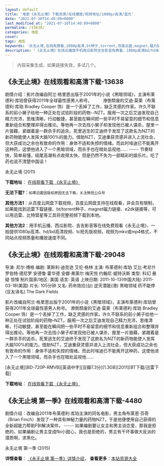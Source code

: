 ```yaml
---
layout: default
title: '电影《永无止境》下载资源/在线播放/视频地址/1080p/高清/蓝光'
date: "2021-07-10T14:40:09+0800"
last_modified_at: "2021-07-10T14:40:09+0800"
permalink: /13638/
categories: 电影
cover:
tags: 电影
keywords: '永无止境,在线免费看,1080p高清,bt种子,torrent,百度云盘,magnet,磁力链,迅雷下载资源'
description: '《永无止境》在线云播放手机西瓜影院吉吉影音免费看，1080p高清bd/hd未删减完整版和tc抢先枪版，mkv/mp4格式，附带bt/torrent种子、magnet/磁力链、百度云盘、网盘资源迅雷下载链接'
---
```


>内容采集生成，如果链接失效，多试几个。


## 《永无止境》在线观看和高清下载-13638

剧情介绍：影片改编自阿兰·格里恩出版于2001年的小说《黑暗领域》，主演布莱德利·库珀曾获得2011年全球最性感男人称号。  　　潦倒颓废的艾迪·莫莱（布莱德利·库珀 Bradley Cooper 饰）是一个丢掉了工作，缺乏灵感的作家。许久不联系的前小舅子给他一种正处在试验阶段的药物--NZT。服用一次之后艾迪发现自己精力充沛，思维清晰，行动敏捷，甚至能在瞬间把一些平时不易留意的细节和信息重新组合和整理并得出推论。等他再一次去找小舅子却发现他已被人谋杀，屋里一片狼藉，紧跟着是一群杀手的追杀。死里逃生的艾迪终于发现了这款名为NZT的新药物能使人发挥大脑100%的能力。借助NZT，艾迪重获灵感并进入上流社会，但大获成功之余也有致命的作用：身体不适和失控的情绪。而此时埃迪已不能离开这种药，这使他进入了一个黑暗领域，而杀手也在暗处监视他…… ----- 节奏轻快，简单易懂，结尾高潮有点收得太快，但是仍然不失为一部精彩的娱乐片。吃了药也说不清楚中国话！


永无止境 (2011)

**下载地址**： [在线观看下载 《永无止境》](https://www.btbtdy.me/btdy/dy5619.html) 


**无法下载?**：`如果迅雷因版权原因无法下载，关注微信公众号 `

**其他方法1**：从百度云网盘下载视频，百度云网盘支持在线观看，非会员有限制，如果能找到迅雷下载链接、bt/torrent种子、magnet磁力链接、e2dk链接等，可以用迅雷、比特彗星等工具将完整视频下载到本地。

**其他方法2**：用手机云播、西瓜影院、吉吉影音等在线免费观看《永无止境》，一般提供1080p高清、hd/bd高清视频、tc抢先版视频，视频为mkv或mp4格式，不同站点视频质量和播放速度不同。


## 《永无止境》在线观看和高清下载-29048

导演: 尼尔·博格 编剧: 莱斯利·迪克逊 艾伦·格林 主演: 布莱德利·库珀 艾比·考尼什 罗伯特·德尼罗 安德鲁·霍华德 安娜·弗莱尔 梅天悦 约翰尼·威特沃斯 类型: 科幻 悬疑 惊悚 制片国家/地区: 美国 语言: 英语 上映日期: 2011-10-13(中国大陆) 2011-03-18(美国) 片长: 105分钟 又名: 药命效应(台) 逆天潜能(港) 黑暗领域 药不能停(豆友译名) The Dark Fields

影片改编自阿兰·格里恩出版于2001年的小说《黑暗领域》，主演布莱德利·库珀曾获得2011年全球最性感男人称号。 潦倒颓废的艾迪·莫莱（布莱德利·库珀 Bradley Cooper 饰）是一个丢掉了工作，缺乏灵感的作家。许久不联系的前小舅子给他一种正处在试验阶段的药物–NZT。服用一次之后艾迪发现自己精力充沛，思维清晰，行动敏捷，甚至能在瞬间把一些平时不易留意的细节和信息重新组合和整理并得出推论。等他再一次去找小舅子却发现他已被人谋杀，屋里一片狼藉，紧跟着是一群杀手的追杀。死里逃生的艾迪终于发现了这款名为NZT的新药物能使人发挥大脑100%的能力。借助NZT，艾迪重获灵感并进入上流社会，但大获成功之余也有致命的作用：身体不适和失控的情绪。而此时埃迪已不能离开这种药，这使他进入了一个黑暗领域，而杀手也在暗处监视他……


[永无止境][BD-720P-RMVB][英语中字][豆瓣7.3分][1.3GB][2011][BT下载/迅雷下载]

**下载地址**： [在线观看下载 《永无止境》](https://www.btdx8.com/torrent/limitless_2011.html) 


## 《永无止境 第一季》在线观看和高清下载-4480

剧情介绍：改编自2011年布莱德利·库珀主演的同名电影，男主角布莱恩·芬奇（Brian Finch）发现了一种具有神秘力量的药物NZT，于是他便使用自己获得的全新超能力帮助FBI解决案件。 ----- 如果编剧要让女主和男主谈恋爱，那我是拒绝的，如果编剧让男主变成fbi小甜心，我也是拒绝的，男主有干坏事做大反派的潜质啊，求黑化。


永无止境 第一季 (2015)

**详情查看**： [《永无止境 第一季》详情介绍](/movie/4480/)， **查看更多**：[本站资源大全](/movie/t/all/)

